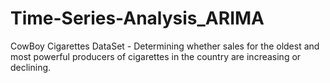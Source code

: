 # Time-Series-Analysis_ARIMA
CowBoy Cigarettes DataSet - Determining whether sales for the oldest and most powerful producers of cigarettes in the country are increasing or declining.
